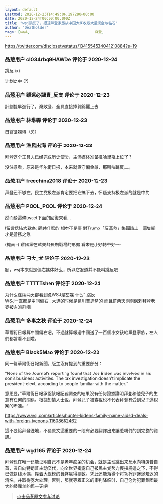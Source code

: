 ```yaml
---
layout: default
Lastmod: 2020-12-23T14:49:06.197290+00:00
date: 2020-12-24T00:00:00.000Z
title: "wsj跳反了，报道拜登家族从中国大亨收取大量现金与钻石"
author: "Deatholder"
tags: [中共,								拜登,								北京乔]
---
```


https://twitter.com/disclosetv/status/1341554534041210884?s=19

            
### 品葱用户 **clO34rbq9HAWDe** 评论于 2020-12-24
        
跳反 (x)  
  
计划之中 (?)
        


            
### 品葱用户 **雖遠必譴責_反支** 评论于 2020-12-23
        
計劃提早進行了，棄敗登、全員直接捧賀錦麗上去
        


            
### 品葱用户 **林琳霖** 评论于 2020-12-23
        
白宮登嬛傳（笑）
        


            
### 品葱用户 **渔民出海** 评论于 2020-12-23
        
拜登这个工具人已经完成历史使命，主流媒体准备推哈里斯上位了？  
  
没注意看，原来是华尔街日报，本来就保守偏金融，那叫啥跳反。。。
        


            
### 品葱用户 **freechina2018** 评论于 2020-12-23
        
拜登还不够左，民主党极左派肯定要把它搞下去，怀疑支持极左派的就是中共
        


            
### 品葱用户 **POOL_POOL** 评论于 2020-12-24
        
然而從這條tweet下面的回復來看...   
  
l留言總結大致為: 舔共什麼的 根本不是事 對Trump「反革命」集團踏上一萬隻腳 才是當務之急  
  
(掩面~) 雞國黨在歐美的長期戰場的形勢 看來是小好轉中好~~
        


            
### 品葱用户 **刁大_犬** 评论于 2020-12-23
        
额，wsj本来就是偏右媒体好么，所以它报道并不能叫跳反吧
        


            
### 品葱用户 **TTTTTshen** 评论于 2020-12-24
        
为什么连续两天都看到说WSJ是左媒 什么” 跳反   
WSJ一直都是中间偏右.. 大选的时候是帮川普造势的 而且前两天刚刚讽刺拜登老婆被左派群嘲
        


            
### 品葱用户 **多事之秋** 评论于 2020-12-24
        
華爾街日報算中間偏右吧，不過就算報道中國送了一百個小女孩給拜登家族，左人們都當看不到啦。
        


            
### 品葱用户 **Black5Mao** 评论于 2020-12-23
        
同一篇華爾街日報新聞，版主沒有提到的重要部分：  
  
”None of the Journal’s reporting found that Joe Biden was involved in his son’s business activities. The tax investigation doesn’t implicate the president-elect, according to people familiar with the matter.“  
  
意思是，”華爾街日報承認該報記者調查的結果沒有任何證據證明拜登和他兒子的生意有任何的關係。根據知情人士說，拜登兒子被查稅也不代表拜登有受到兒子逃稅案的牽連。“  
  
https://www.wsj.com/articles/hunter-bidens-family-name-aided-deals-with-foreign-tycoons-11608682462  
  
這不是給拜登洗地，不過原文這重要的一段有必要翻譯出來讓蔥粉們的到完整的資訊。
        


            
### 品葱用户 **wgd165** 评论于 2020-12-24
        
拜登现在唯一还能证明自己不是老年痴呆的机会，就是主动跳出来反水向特朗普自首，亲自向特朗普主动交代，向全世界揭露自己被民主党势力裹挟威逼之下，不得已做提线木偶，靠着大规模的舞弊赢得票数。凭此还能落得个将功折罪迷途知返的清名，并取得宽大处理。否则，那就等着正义的审判降临时，自己沦为犯罪集团最大的替罪羊的那一天吧
        






> [点击品葱原文参与讨论](https://pincong.rocks/article/27737)

